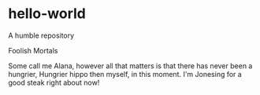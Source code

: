 # hello-world
A humble repository

Foolish Mortals

Some call me Alana, however all that matters is that there has never been a hungrier, 
Hungrier hippo then myself, in this moment. I'm Jonesing for a good steak right about now!
